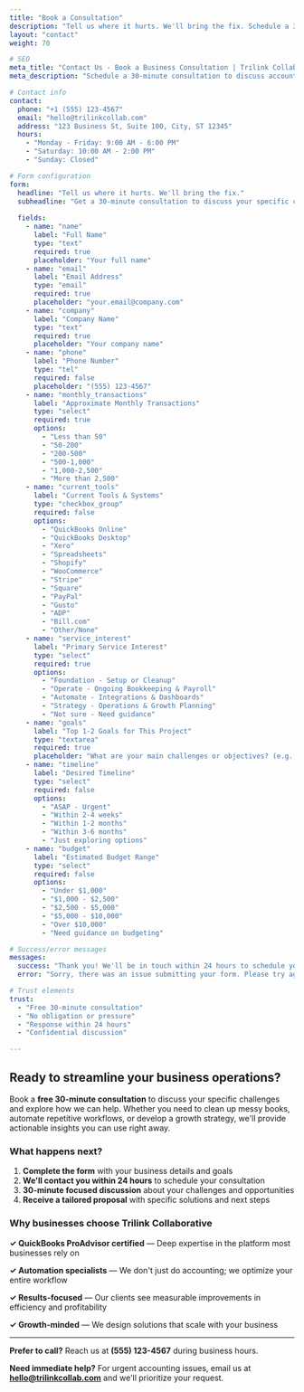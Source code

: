 ```yaml
---
title: "Book a Consultation"
description: "Tell us where it hurts. We'll bring the fix. Schedule a 30-minute consultation to discuss your accounting, automation, and growth strategy needs."
layout: "contact"
weight: 70

# SEO
meta_title: "Contact Us - Book a Business Consultation | Trilink Collaborative"
meta_description: "Schedule a 30-minute consultation to discuss accounting services, business process automation, and growth strategy. Get expert solutions for your business challenges."

# Contact info
contact:
  phone: "+1 (555) 123-4567"
  email: "hello@trilinkcollab.com"
  address: "123 Business St, Suite 100, City, ST 12345"
  hours:
    - "Monday - Friday: 9:00 AM - 6:00 PM"
    - "Saturday: 10:00 AM - 2:00 PM" 
    - "Sunday: Closed"

# Form configuration
form:
  headline: "Tell us where it hurts. We'll bring the fix."
  subheadline: "Get a 30-minute consultation to discuss your specific challenges and explore solutions."
  
  fields:
    - name: "name"
      label: "Full Name"
      type: "text"
      required: true
      placeholder: "Your full name"
    - name: "email"
      label: "Email Address"
      type: "email"
      required: true
      placeholder: "your.email@company.com"
    - name: "company"
      label: "Company Name"
      type: "text"
      required: true
      placeholder: "Your company name"
    - name: "phone"
      label: "Phone Number"
      type: "tel"
      required: false
      placeholder: "(555) 123-4567"
    - name: "monthly_transactions"
      label: "Approximate Monthly Transactions"
      type: "select"
      required: true
      options:
        - "Less than 50"
        - "50-200"
        - "200-500"
        - "500-1,000"
        - "1,000-2,500"
        - "More than 2,500"
    - name: "current_tools"
      label: "Current Tools & Systems"
      type: "checkbox_group"
      required: false
      options:
        - "QuickBooks Online"
        - "QuickBooks Desktop"
        - "Xero"
        - "Spreadsheets"
        - "Shopify"
        - "WooCommerce"
        - "Stripe"
        - "Square"
        - "PayPal"
        - "Gusto"
        - "ADP"
        - "Bill.com"
        - "Other/None"
    - name: "service_interest"
      label: "Primary Service Interest"
      type: "select"
      required: true
      options:
        - "Foundation - Setup or Cleanup"
        - "Operate - Ongoing Bookkeeping & Payroll"
        - "Automate - Integrations & Dashboards"
        - "Strategy - Operations & Growth Planning"
        - "Not sure - Need guidance"
    - name: "goals"
      label: "Top 1-2 Goals for This Project"
      type: "textarea"
      required: true
      placeholder: "What are your main challenges or objectives? (e.g., 'Clean up 18 months of backlogged transactions' or 'Automate our Shopify to QuickBooks workflow')"
    - name: "timeline"
      label: "Desired Timeline"
      type: "select"
      required: false
      options:
        - "ASAP - Urgent"
        - "Within 2-4 weeks"
        - "Within 1-2 months"
        - "Within 3-6 months"
        - "Just exploring options"
    - name: "budget"
      label: "Estimated Budget Range"
      type: "select"
      required: false
      options:
        - "Under $1,000"
        - "$1,000 - $2,500"
        - "$2,500 - $5,000"
        - "$5,000 - $10,000"
        - "Over $10,000"
        - "Need guidance on budgeting"

# Success/error messages
messages:
  success: "Thank you! We'll be in touch within 24 hours to schedule your consultation."
  error: "Sorry, there was an issue submitting your form. Please try again or call us directly."

# Trust elements
trust:
  - "Free 30-minute consultation"
  - "No obligation or pressure"
  - "Response within 24 hours"
  - "Confidential discussion"

---
```


## Ready to streamline your business operations?

Book a **free 30-minute consultation** to discuss your specific challenges and explore how we can help. Whether you need to clean up messy books, automate repetitive workflows, or develop a growth strategy, we'll provide actionable insights you can use right away.

### What happens next?

1. **Complete the form** with your business details and goals
2. **We'll contact you within 24 hours** to schedule your consultation
3. **30-minute focused discussion** about your challenges and opportunities
4. **Receive a tailored proposal** with specific solutions and next steps

### Why businesses choose Trilink Collaborative

**✓ QuickBooks ProAdvisor certified** — Deep expertise in the platform most businesses rely on

**✓ Automation specialists** — We don't just do accounting; we optimize your entire workflow

**✓ Results-focused** — Our clients see measurable improvements in efficiency and profitability

**✓ Growth-minded** — We design solutions that scale with your business

---

**Prefer to call?** Reach us at **(555) 123-4567** during business hours.

**Need immediate help?** For urgent accounting issues, email us at **hello@trilinkcollab.com** and we'll prioritize your request.